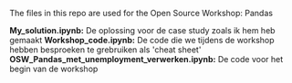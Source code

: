 The files in this repo are used for the Open Source Workshop: Pandas

**My_solution.ipynb:** De oplossing voor de case study zoals ik hem heb gemaakt
**Workshop_code.ipynb:** De code die we tijdens de workshop hebben besproeken te grebruiken als 'cheat sheet'
**OSW_Pandas_met_unemployment_verwerken.ipynb:** De code voor het begin van de workshop
